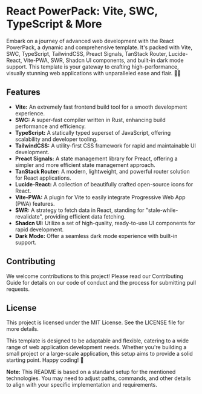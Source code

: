 # React PowerPack: Vite, SWC, TypeScript & More
Embark on a journey of advanced web development with the React PowerPack, a dynamic and comprehensive template. It's packed with Vite, SWC, TypeScript, TailwindCSS, Preact Signals, TanStack Router, Lucide-React, Vite-PWA, SWR, Shadcn UI components, and built-in dark mode support. This template is your gateway to crafting high-performance, visually stunning web applications with unparalleled ease and flair. 🌟🚀

## Features
- __Vite:__ An extremely fast frontend build tool for a smooth development experience.
- __SWC:__ A super-fast compiler written in Rust, enhancing build performance and efficiency.
- __TypeScript:__ A statically typed superset of JavaScript, offering scalability and developer tooling.
- __TailwindCSS:__ A utility-first CSS framework for rapid and maintainable UI development.
- __Preact Signals:__ A state management library for Preact, offering a simpler and more efficient state management approach.
- __TanStack Router:__ A modern, lightweight, and powerful router solution for React applications.
- __Lucide-React:__ A collection of beautifully crafted open-source icons for React.
- __Vite-PWA:__ A plugin for Vite to easily integrate Progressive Web App (PWA) features.
- __SWR:__ A strategy to fetch data in React, standing for "stale-while-revalidate", providing efficient data fetching.
- __Shadcn UI:__ Utilize a set of high-quality, ready-to-use UI components for rapid development.
- __Dark Mode:__ Offer a seamless dark mode experience with built-in support.

## Contributing
We welcome contributions to this project! Please read our Contributing Guide for details on our code of conduct and the process for submitting pull requests.

## License
This project is licensed under the MIT License. See the LICENSE file for more details.

This template is designed to be adaptable and flexible, catering to a wide range of web application development needs. Whether you're building a small project or a large-scale application, this setup aims to provide a solid starting point. Happy coding! 🚀

__Note:__ This README is based on a standard setup for the mentioned technologies. You may need to adjust paths, commands, and other details to align with your specific implementation and requirements.
